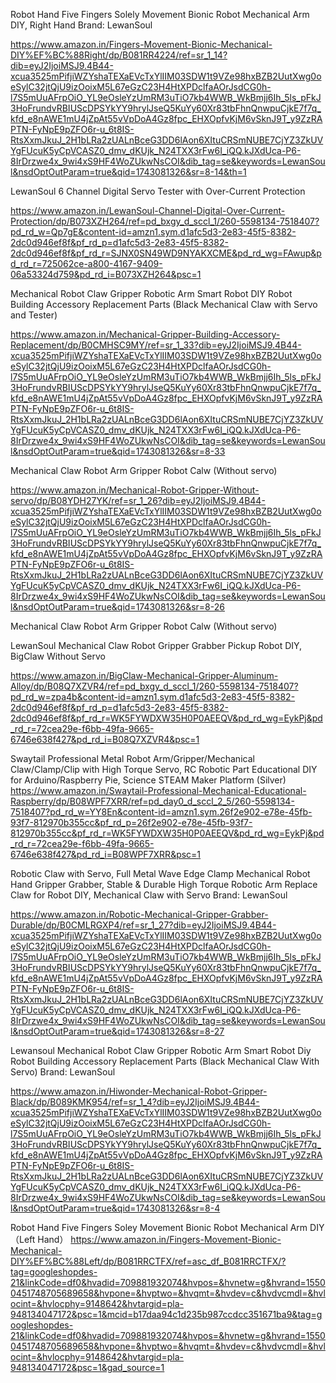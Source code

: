 Robot Hand Five Fingers Solely Movement Bionic Robot Mechanical Arm DIY, Right Hand
Brand: LewanSoul


https://www.amazon.in/Fingers-Movement-Bionic-Mechanical-DIY%EF%BC%88Right/dp/B081RR4224/ref=sr_1_14?dib=eyJ2IjoiMSJ9.4B44-xcua3525mPifjiWZYshaTEXaEVcTxYlIIM03SDW1t9VZe98hxBZB2UutXwg0oeSylC32jtQjU9izOoixM5L67eGzC23H4HtXPDclfaAOrJsdCG0h-l7S5mUuAFrpOiO_YL9eOsleYzUmRM3uTiO7kb4WWB_WkBmjj6Ih_5ls_pFkJ3HoFrundvRBIUScDPSYkYY9hrylJseQ5KuYy60Xr83tbFhnQnwpuCjkE7f7q_kfd_e8nAWE1mU4jZpAt55vVpDoA4Gz8fpc_EHXOpfvKjM6vSknJ9T_y9ZzRAPTN-FyNpE9pZFO6r-u_6t8IS-RtsXxmJkuJ_2H1bLRa2zUALnBceG3DD6lAon6XItuCRSmNUBE7CjYZ3ZkUVYgFUcuK5yCpVCASZ0_dmv_dKUjk_N24TXX3rFw6I_iQQ.kJXdUca-P6-8IrDrzwe4x_9wi4xS9HF4WoZUkwNsCOI&dib_tag=se&keywords=LewanSoul&nsdOptOutParam=true&qid=1743081326&sr=8-14&th=1



LewanSoul 6 Channel Digital Servo Tester with Over-Current Protection



https://www.amazon.in/LewanSoul-Channel-Digital-Over-Current-Protection/dp/B073XZH264/ref=pd_bxgy_d_sccl_1/260-5598134-7518407?pd_rd_w=Qp7gE&content-id=amzn1.sym.d1afc5d3-2e83-45f5-8382-2dc0d946ef8f&pf_rd_p=d1afc5d3-2e83-45f5-8382-2dc0d946ef8f&pf_rd_r=SJNX0SN49WD9NYAKXCME&pd_rd_wg=FAwup&pd_rd_r=725062ce-a800-4167-9409-06a53324d759&pd_rd_i=B073XZH264&psc=1

Mechanical Robot Claw Gripper Robotic Arm Smart Robot DIY Robot Building Accessory Replacement Parts (Black Mechanical Claw with Servo and Tester)


https://www.amazon.in/Mechanical-Gripper-Building-Accessory-Replacement/dp/B0CMHSC9MY/ref=sr_1_33?dib=eyJ2IjoiMSJ9.4B44-xcua3525mPifjiWZYshaTEXaEVcTxYlIIM03SDW1t9VZe98hxBZB2UutXwg0oeSylC32jtQjU9izOoixM5L67eGzC23H4HtXPDclfaAOrJsdCG0h-l7S5mUuAFrpOiO_YL9eOsleYzUmRM3uTiO7kb4WWB_WkBmjj6Ih_5ls_pFkJ3HoFrundvRBIUScDPSYkYY9hrylJseQ5KuYy60Xr83tbFhnQnwpuCjkE7f7q_kfd_e8nAWE1mU4jZpAt55vVpDoA4Gz8fpc_EHXOpfvKjM6vSknJ9T_y9ZzRAPTN-FyNpE9pZFO6r-u_6t8IS-RtsXxmJkuJ_2H1bLRa2zUALnBceG3DD6lAon6XItuCRSmNUBE7CjYZ3ZkUVYgFUcuK5yCpVCASZ0_dmv_dKUjk_N24TXX3rFw6I_iQQ.kJXdUca-P6-8IrDrzwe4x_9wi4xS9HF4WoZUkwNsCOI&dib_tag=se&keywords=LewanSoul&nsdOptOutParam=true&qid=1743081326&sr=8-33


Mechanical Claw Robot Arm Gripper Robot Calw (Without servo)


https://www.amazon.in/Mechanical-Robot-Gripper-Without-servo/dp/B08YDH27YK/ref=sr_1_26?dib=eyJ2IjoiMSJ9.4B44-xcua3525mPifjiWZYshaTEXaEVcTxYlIIM03SDW1t9VZe98hxBZB2UutXwg0oeSylC32jtQjU9izOoixM5L67eGzC23H4HtXPDclfaAOrJsdCG0h-l7S5mUuAFrpOiO_YL9eOsleYzUmRM3uTiO7kb4WWB_WkBmjj6Ih_5ls_pFkJ3HoFrundvRBIUScDPSYkYY9hrylJseQ5KuYy60Xr83tbFhnQnwpuCjkE7f7q_kfd_e8nAWE1mU4jZpAt55vVpDoA4Gz8fpc_EHXOpfvKjM6vSknJ9T_y9ZzRAPTN-FyNpE9pZFO6r-u_6t8IS-RtsXxmJkuJ_2H1bLRa2zUALnBceG3DD6lAon6XItuCRSmNUBE7CjYZ3ZkUVYgFUcuK5yCpVCASZ0_dmv_dKUjk_N24TXX3rFw6I_iQQ.kJXdUca-P6-8IrDrzwe4x_9wi4xS9HF4WoZUkwNsCOI&dib_tag=se&keywords=LewanSoul&nsdOptOutParam=true&qid=1743081326&sr=8-26


Mechanical Claw Robot Arm Gripper Robot Calw (Without servo)

LewanSoul Mechanical Claw Robot Gripper Grabber Pickup Robot DIY, BigClaw Without Servo

https://www.amazon.in/BigClaw-Mechanical-Gripper-Aluminum-Alloy/dp/B08Q7XZVR4/ref=pd_bxgy_d_sccl_1/260-5598134-7518407?pd_rd_w=zpa4b&content-id=amzn1.sym.d1afc5d3-2e83-45f5-8382-2dc0d946ef8f&pf_rd_p=d1afc5d3-2e83-45f5-8382-2dc0d946ef8f&pf_rd_r=WK5FYWDXW35H0P0AEEQV&pd_rd_wg=EykPj&pd_rd_r=72cea29e-f6bb-49fa-9665-6746e638f427&pd_rd_i=B08Q7XZVR4&psc=1


Swaytail Professional Metal Robot Arm/Gripper/Mechanical Claw/Clamp/Clip with High Torque Servo, RC Robotic Part Educational DIY for Arduino/Raspberry Pie, Science STEAM Maker Platform (Silver)
https://www.amazon.in/Swaytail-Professional-Mechanical-Educational-Raspberry/dp/B08WPF7XRR/ref=pd_day0_d_sccl_2_5/260-5598134-7518407?pd_rd_w=YY8En&content-id=amzn1.sym.26f2e902-e78e-45fb-93f7-812970b355cc&pf_rd_p=26f2e902-e78e-45fb-93f7-812970b355cc&pf_rd_r=WK5FYWDXW35H0P0AEEQV&pd_rd_wg=EykPj&pd_rd_r=72cea29e-f6bb-49fa-9665-6746e638f427&pd_rd_i=B08WPF7XRR&psc=1


Robotic Claw with Servo, Full Metal Wave Edge Clamp Mechanical Robot Hand Gripper Grabber, Stable & Durable High Torque Robotic Arm Replace Claw for Robot DIY, Mechanical Claw with Servo
Brand: LewanSoul

https://www.amazon.in/Robotic-Mechanical-Gripper-Grabber-Durable/dp/B0CMLRGXP4/ref=sr_1_27?dib=eyJ2IjoiMSJ9.4B44-xcua3525mPifjiWZYshaTEXaEVcTxYlIIM03SDW1t9VZe98hxBZB2UutXwg0oeSylC32jtQjU9izOoixM5L67eGzC23H4HtXPDclfaAOrJsdCG0h-l7S5mUuAFrpOiO_YL9eOsleYzUmRM3uTiO7kb4WWB_WkBmjj6Ih_5ls_pFkJ3HoFrundvRBIUScDPSYkYY9hrylJseQ5KuYy60Xr83tbFhnQnwpuCjkE7f7q_kfd_e8nAWE1mU4jZpAt55vVpDoA4Gz8fpc_EHXOpfvKjM6vSknJ9T_y9ZzRAPTN-FyNpE9pZFO6r-u_6t8IS-RtsXxmJkuJ_2H1bLRa2zUALnBceG3DD6lAon6XItuCRSmNUBE7CjYZ3ZkUVYgFUcuK5yCpVCASZ0_dmv_dKUjk_N24TXX3rFw6I_iQQ.kJXdUca-P6-8IrDrzwe4x_9wi4xS9HF4WoZUkwNsCOI&dib_tag=se&keywords=LewanSoul&nsdOptOutParam=true&qid=1743081326&sr=8-27

Lewansoul Mechanical Robot Claw Gripper Robotic Arm Smart Robot Diy Robot Building Accessory Replacement Parts (Black Mechanical Claw With Servo)
Brand: LewanSoul

https://www.amazon.in/Hiwonder-Mechanical-Robot-Gripper-Black/dp/B089KMK954/ref=sr_1_4?dib=eyJ2IjoiMSJ9.4B44-xcua3525mPifjiWZYshaTEXaEVcTxYlIIM03SDW1t9VZe98hxBZB2UutXwg0oeSylC32jtQjU9izOoixM5L67eGzC23H4HtXPDclfaAOrJsdCG0h-l7S5mUuAFrpOiO_YL9eOsleYzUmRM3uTiO7kb4WWB_WkBmjj6Ih_5ls_pFkJ3HoFrundvRBIUScDPSYkYY9hrylJseQ5KuYy60Xr83tbFhnQnwpuCjkE7f7q_kfd_e8nAWE1mU4jZpAt55vVpDoA4Gz8fpc_EHXOpfvKjM6vSknJ9T_y9ZzRAPTN-FyNpE9pZFO6r-u_6t8IS-RtsXxmJkuJ_2H1bLRa2zUALnBceG3DD6lAon6XItuCRSmNUBE7CjYZ3ZkUVYgFUcuK5yCpVCASZ0_dmv_dKUjk_N24TXX3rFw6I_iQQ.kJXdUca-P6-8IrDrzwe4x_9wi4xS9HF4WoZUkwNsCOI&dib_tag=se&keywords=LewanSoul&nsdOptOutParam=true&qid=1743081326&sr=8-4

Robot Hand Five Fingers Soley Movement Bionic Robot Mechanical Arm DIY（Left Hand）
https://www.amazon.in/Fingers-Movement-Bionic-Mechanical-DIY%EF%BC%88Left/dp/B081RRCTFX/ref=asc_df_B081RRCTFX/?tag=googleshopdes-21&linkCode=df0&hvadid=709881932074&hvpos=&hvnetw=g&hvrand=15500451748705689658&hvpone=&hvptwo=&hvqmt=&hvdev=c&hvdvcmdl=&hvlocint=&hvlocphy=9148642&hvtargid=pla-948134047172&psc=1&mcid=b17daa94c1d235b987ccdcc351671ba9&tag=googleshopdes-21&linkCode=df0&hvadid=709881932074&hvpos=&hvnetw=g&hvrand=15500451748705689658&hvpone=&hvptwo=&hvqmt=&hvdev=c&hvdvcmdl=&hvlocint=&hvlocphy=9148642&hvtargid=pla-948134047172&psc=1&gad_source=1





